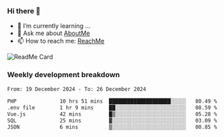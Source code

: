 ### Hi there 👋

- 🌱 I’m currently learning ...
- 💬 Ask me about [AboutMe](https://www.itzcy.com/about)
- 📫 How to reach me: [ReachMe](https://www.itzcy.com/about)

![ReadMe Card](https://github-readme-stats-ten-gilt.vercel.app/api?username=SuperChenYun&show_icons=true&title_color=fff&icon_color=79ff97&text_color=9f9f9f&bg_color=151515&hide_border=true)

### Weekly development breakdown
<!--START_SECTION:waka-->

```txt
From: 19 December 2024 - To: 26 December 2024

PHP              10 hrs 51 mins  ████████████████████░░░░░   80.49 %
.env file        1 hr 9 mins     ██░░░░░░░░░░░░░░░░░░░░░░░   08.59 %
Vue.js           42 mins         █▒░░░░░░░░░░░░░░░░░░░░░░░   05.28 %
SQL              25 mins         ▓░░░░░░░░░░░░░░░░░░░░░░░░   03.09 %
JSON             6 mins          ▒░░░░░░░░░░░░░░░░░░░░░░░░   00.85 %
```

<!--END_SECTION:waka-->
